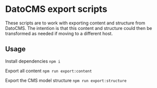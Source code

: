 # DatoCMS export scripts

These scripts are to work with exporting content and
structure from DatoCMS.  The intention is that this
content and structure could then be transformed as
needed if moving to a different host.

## Usage

Install dependencies
`npm i`

Export all content
`npm run export:content`

Export the CMS model structure
`npm run export:structure`